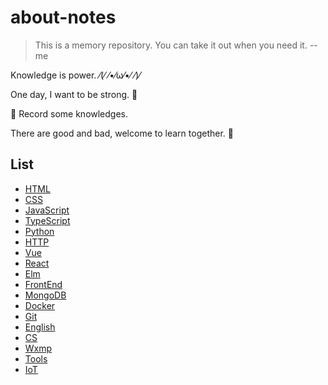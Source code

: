 # about-notes

> This is a memory repository. You can take it out when you need it.  --me

Knowledge is power. ⁄(⁄ ⁄•⁄ω⁄•⁄ ⁄)⁄

One day, I want to be strong. 💪

📙 Record some knowledges.

There are good and bad, welcome to learn together. 👏

## List

- [HTML](https://github.com/ysfscream/about-notes/tree/master/docs/HTML)
- [CSS](https://github.com/ysfscream/about-notes/tree/master/docs/CSS)
- [JavaScript](https://github.com/ysfscream/about-notes/tree/master/docs/Javascript)
- [TypeScript](https://github.com/ysfscream/about-notes/tree/master/docs/Typescript)
- [Python](https://github.com/ysfscream/about-notes/tree/master/docs/Python)
- [HTTP](https://github.com/ysfscream/about-notes/tree/master/docs/HTTP)
- [Vue](https://github.com/ysfscream/about-notes/tree/master/docs/Vue)
- [React](https://github.com/ysfscream/about-notes/tree/master/docs/React)
- [Elm](https://github.com/ysfscream/about-notes/tree/master/docs/Elm)
- [FrontEnd](https://github.com/ysfscream/about-notes/tree/master/docs/FrontEnd)
- [MongoDB](https://github.com/ysfscream/about-notes/tree/master/docs/MongoDB)
- [Docker](https://github.com/ysfscream/about-notes/tree/master/docs/Docker)
- [Git](https://github.com/ysfscream/about-notes/tree/master/docs/Git)
- [English](https://github.com/ysfscream/about-notes/tree/master/docs/English)
- [CS](https://github.com/ysfscream/about-notes/tree/master/docs/CS)
- [Wxmp](https://github.com/ysfscream/about-notes/tree/master/docs/wxmp)
- [Tools](https://github.com/ysfscream/about-notes/tree/master/docs/Tools)
- [IoT](https://github.com/ysfscream/about-notes/tree/master/docs/IoT)
